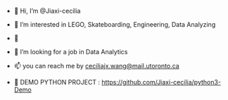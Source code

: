 - 👋 Hi, I’m @Jiaxi-cecilia
- 👀 I’m interested in LEGO, Skateboarding, Engineering, Data Analyzing
- 🌱 
- 💞️ I’m looking for a job in Data Analytics
- 📫 you can reach me by ceciliajx.wang@mail.utoronto.ca

- 🌱  DEMO PYTHON PROJECT : https://github.com/Jiaxi-cecilia/python3-Demo

<!---
Jiaxi-cecilia/Jiaxi-cecilia is a ✨ special ✨ repository because its `README.md` (this file) appears on your GitHub profile.
You can click the Preview link to take a look at your changes.
--->
